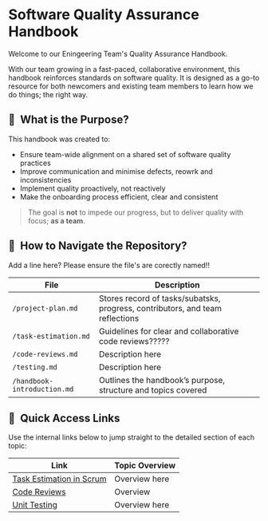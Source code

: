 # Software Quality Assurance Handbook 

Welcome to our Eningeering Team's Quality Assurance Handbook.

With our team growing in a fast-paced, collaborative environment, this handbook reinforces standards on software quality. It is designed as a go-to resource for both newcomers and existing team members to learn how we do things; the right way.

## 🎯&nbsp; What is the Purpose?

This handbook was created to:
- Ensure team-wide alignment on a shared set of  software quality practices  
- Improve communication and minimise defects, reowrk and inconsistencies
- Implement quality proactively, not reactively
- Make the onboarding process efficient, clear and consistent 

> The goal is **not** to impede our progress, but to deliver quality with focus; **as a team**.


## 📂 &nbsp;How to Navigate the Repository? 

Add a line here? Please ensure the file's are corectly named!!

| File | Description |
|-------------|-------------|
| `/project-plan.md` | Stores record of tasks/subatsks, progress, contributors, and team reflections |
| `/task-estimation.md` | Guidelines for clear and collaborative code reviews????? |
| `/code-reviews.md` | Description here |
| `/testing.md` | Description here |
| `/handbook-introduction.md` | Outlines the handbook’s purpose, structure and topics covered |


## 🔗&nbsp; Quick Access Links
Use the internal links below to jump straight to the detailed section of each topic:

| Link | Topic Overview |
|-------------|-------------|
| [Task Estimation in Scrum](./addlink.md) | Overview here |
| [Code Reviews](./addlink.md) | Overview |
| [Unit Testing](./addlink.md) | Overview here |